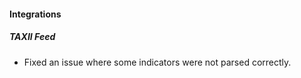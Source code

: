 

#### Integrations

##### TAXII Feed

- Fixed an issue where some indicators were not parsed correctly.
